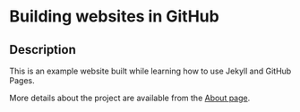 # Building websites in GitHub

## Description
This is an example website built while learning how to use Jekyll and GitHub Pages.

More details about the project are available from the [About page](about.md).
